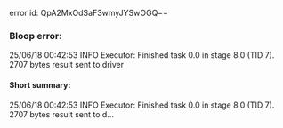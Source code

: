 error id: QpA2MxOdSaF3wmyJYSwOGQ==
### Bloop error:

25/06/18 00:42:53 INFO Executor: Finished task 0.0 in stage 8.0 (TID 7). 2707 bytes result sent to driver
#### Short summary: 

25/06/18 00:42:53 INFO Executor: Finished task 0.0 in stage 8.0 (TID 7). 2707 bytes result sent to d...